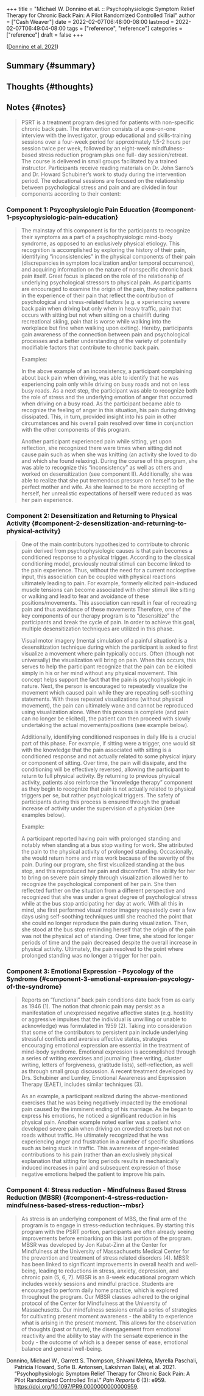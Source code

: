 +++
title = "Michael W. Donnino et al. :: Psychophysiologic Symptom Relief Therapy for Chronic Back Pain: A Pilot Randomized Controlled Trial"
author = ["Cash Weaver"]
date = 2022-02-07T06:48:00-08:00
lastmod = 2022-02-07T06:49:04-08:00
tags = ["reference", "reference"]
categories = ["reference"]
draft = false
+++

(<a href="#citeproc_bib_item_1">Donnino et al. 2021</a>)


## Summary {#summary}


## Thoughts {#thoughts}


## Notes {#notes}

> PSRT is a treatment program designed for patients with non-specific chronic back pain. The intervention consists of a one-on-one interview with the investigator, group educational and skills-training sessions over a four-week period for approximately 1.5-2 hours per session twice per week, followed by an eight-week mindfulness-based stress reduction program plus one full- day session/retreat. The course is delivered in small groups facilitated by a trained instructor. Participants receive reading materials on Dr. John Sarno’s and Dr. Howard Schubiner’s work to study during the intervention period. The educational sessions are focused on the relationship between psychological stress and pain and are divided in four components according to their content:


### Component 1: Psycophysiologic Pain Education {#component-1-psycophysiologic-pain-education}

> The mainstay of this component is for the participants to recognize their symptoms as a part of a psychophysiologic mind-body syndrome, as opposed to an exclusively physical etiology. This recognition is accomplished by exploring the history of their pain, identifying “inconsistencies” in the physical components of their pain (discrepancies in symptom localization and/or temporal occurrence), and acquiring information on the nature of nonspecific chronic back pain itself. Great focus is placed on the role of the relationship of underlying psychological stressors to physical pain. As participants are encouraged to examine the origin of the pain, they notice patterns in the experience of their pain that reflect the contribution of psychological and stress-related factors (e.g. e xperiencing severe back pain when driving but only when in heavy traffic, pain that occurs with sitting but not when sitting on a chairlift during recreational skiing, pain that is worse while walking into the workplace but fine when walking upon exiting). Hereby, participants gain awareness of the connection between pain and psychological processes and a better understanding of the variety of potentially modifiable factors that contribute to chronic back pain.
>
> Examples:
>
> In the above example of an inconsistency, a participant complaining about back pain when driving, was able to identify that he was experiencing pain only while driving on busy roads and not on less busy roads. As a next step, the participant was able to recognize both the role of stress and the underlying emotion of anger that occurred when driving on a busy road. As the participant became able to recognize the feeling of anger in this situation, his pain during driving dissipated. This, in turn, provided insight into his pain in other circumstances and his overall pain resolved over time in conjunction with the other components of this program.
>
> Another participant experienced pain while sitting, yet upon reflection, she recognized there were times when sitting did not cause pain such as when she was knitting (an activity she loved to do and which she found relaxing). During the course of this program, she was able to recognize this “inconsistency” as well as others and worked on desensitization (see component II). Additionally, she was able to realize that she put tremendous pressure on herself to be the perfect mother and wife. As she learned to be more accepting of herself, her unrealistic expectations of herself were reduced as was her pain experience.


### Component 2: Desensitization and Returning to Physical Activity {#component-2-desensitization-and-returning-to-physical-activity}

> One of the main contributors hypothesized to contribute to chronic pain derived from psychophysiologic causes is that pain becomes a conditioned response to a physical trigger. According to the classical conditioning model, previously neutral stimuli can become linked to the pain experience. Thus, without the need for a current nociceptive input, this association can be coupled with physical reactions ultimately leading to pain. For example, formerly elicited pain-induced muscle tensions can become associated with other stimuli like sitting or walking and lead to fear and avoidance of these positions/movements. This association can result in fear of recreating pain and thus avoidance of these movements Therefore, one of the key components of our therapy program is to “desensitize” the participants and break the cycle of pain. In order to achieve this goal, multiple desensitization techniques are utilized in this phase.
>
> Visual motor imagery (mental simulation of a painful situation) is a desensitization technique during which the participant is asked to first visualize a movement where pain typically occurs. Often (though not universally) the visualization will bring on pain. When this occurs, this serves to help the participant recognize that the pain can be elicited simply in his or her mind without any physical movement. This concept helps support the fact that the pain is psychophysiologic in nature. Next, the person is encouraged to repeatedly visualize the movement which caused pain while they are repeating self-soothing statements. With these repeated visualizations (without physical movement), the pain can ultimately wane and cannot be reproduced using visualization alone. When this process is complete (and pain can no longer be elicited), the patient can then proceed with slowly undertaking the actual movements/positions (see example below).
>
> Additionally, identifying conditioned responses in daily life is a crucial part of this phase. For example, if sitting were a trigger, one would sit with the knowledge that the pain associated with sitting is a conditioned response and not actually related to some physical injury or component of sitting. Over time, the pain will dissipate, and the conditioning will be effectively reversed, allowing the participant to return to full physical activity. By returning to previous physical activity, patients also reinforce the “knowledge therapy” component as they begin to recognize that pain is not actually related to physical triggers per se, but rather psychological triggers. The safety of participants during this process is ensured through the gradual increase of activity under the supervision of a physician (see examples below).
>
> Example:
>
> A participant reported having pain with prolonged standing and notably when standing at a bus stop waiting for work. She attributed the pain to the physical activity of prolonged standing. Occasionally, she would return home and miss work because of the severity of the pain. During our program, she first visualized standing at the bus stop, and this reproduced her pain and discomfort. The ability for her to bring on severe pain simply through visualization allowed her to recognize the psychological component of her pain. She then reflected further on the situation from a different perspective and recognized that she was under a great degree of psychological stress while at the bus stop anticipating her day at work. With all this in mind, she first performed visual motor imagery repeatedly over a few days using self-soothing techniques until she reached the point that she could no longer reproduce the pain during visualization. Then, she stood at the bus stop reminding herself that the origin of the pain was not the physical act of standing. Over time, she stood for longer periods of time and the pain decreased despite the overall increase in physical activity. Ultimately, the pain resolved to the point where prolonged standing was no longer a trigger for her pain.


### Component 3: Emotional Expression - Psycology of the Syndrome {#component-3-emotional-expression-psycology-of-the-syndrome}

> Reports on “functional” back pain conditions date back from as early as 1946 (1). The notion that chronic pain may persist as a manifestation of unexpressed negative affective states (e.g. hostility or aggressive impulses that the individual is unwilling or unable to acknowledge) was formulated in 1959 (2). Taking into consideration that some of the contributors to persistent pain include underlying stressful conflicts and aversive affective states, strategies encouraging emotional expression are essential in the treatment of mind-body syndrome. Emotional expression is accomplished through a series of writing exercises and journaling (free writing, cluster writing, letters of forgiveness, gratitude lists), self-reflection, as well as through small group discussion. A recent treatment developed by Drs. Schubiner and Lumley, Emotional Awareness and Expression Therapy (EAET), includes similar techniques (3).
>
> As an example, a participant realized during the above-mentioned exercises that he was being negatively impacted by the emotional pain caused by the imminent ending of his marriage. As he began to express his emotions, he noticed a significant reduction in his physical pain. Another example noted earlier was a patient who developed severe pain when driving on crowded streets but not on roads without traffic. He ultimately recognized that he was experiencing anger and frustration in a number of specific situations such as being stuck in traffic. This awareness of anger-related contributions to his pain (rather than an exclusively physical explanation that sitting for long periods results in mechanically induced increases in pain) and subsequent expression of those negative emotions helped the patient to improve his pain.


### Component 4: Stress reduction - Mindfulness Based Stress Reduction (MBSR) {#component-4-stress-reduction-mindfulness-based-stress-reduction--mbsr}

> As stress is an underlying component of MBS, the final arm of the program is to engage in stress-reduction techniques. By starting this program with the PSRT portion, participants are often already seeing improvements before embarking on this last portion of the program. MBSR was developed by Jon Kabat-Zinn at the Center for Mindfulness at the University of Massachusetts Medical Center for the prevention and treatment of stress related disorders (4). MBSR has been linked to significant improvements in overall health and well-being, leading to reductions in stress, anxiety, depression, and chronic pain (5, 6, 7). MBSR is an 8-week educational program which includes weekly sessions and mindful practice. Students are encouraged to perform daily home practice, which is explored throughout the program. Our MBSR classes adhered to the original protocol of the Center for Mindfulness at the University of Massachusetts. Our mindfulness sessions entail a series of strategies for cultivating present moment awareness - the ability to experience what is arising in the present moment. This allows for the observation of thoughts (past or future), the disengagement from emotional reactivity and the ability to stay with the sensate experience in the body - the outcome of which is a deeper sense of ease, emotional balance and general well-being.

<style>.csl-entry{text-indent: -1.5em; margin-left: 1.5em;}</style><div class="csl-bib-body">
  <div class="csl-entry"><a id="citeproc_bib_item_1"></a>Donnino, Michael W., Garrett S. Thompson, Shivani Mehta, Myrella Paschali, Patricia Howard, Sofie B. Antonsen, Lakshman Balaji, et al. 2021. “Psychophysiologic Symptom Relief Therapy for Chronic Back Pain: A Pilot Randomized Controlled Trial.” <i>Pain Reports</i> 6 (3): e959. <a href="https://doi.org/10.1097/PR9.0000000000000959">https://doi.org/10.1097/PR9.0000000000000959</a>.</div>
</div>
